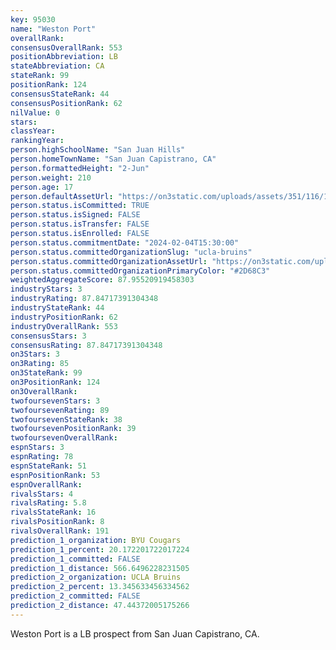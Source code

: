 ```yaml
---
key: 95030
name: "Weston Port"
overallRank: 
consensusOverallRank: 553
positionAbbreviation: LB
stateAbbreviation: CA
stateRank: 99
positionRank: 124
consensusStateRank: 44
consensusPositionRank: 62
nilValue: 0
stars: 
classYear: 
rankingYear: 
person.highSchoolName: "San Juan Hills"
person.homeTownName: "San Juan Capistrano, CA"
person.formattedHeight: "2-Jun"
person.weight: 210
person.age: 17
person.defaultAssetUrl: "https://on3static.com/uploads/assets/351/116/116351.jpg"
person.status.isCommitted: TRUE
person.status.isSigned: FALSE
person.status.isTransfer: FALSE
person.status.isEnrolled: FALSE
person.status.commitmentDate: "2024-02-04T15:30:00"
person.status.committedOrganizationSlug: "ucla-bruins"
person.status.committedOrganizationAssetUrl: "https://on3static.com/uploads/assets/777/214/214777.svg"
person.status.committedOrganizationPrimaryColor: "#2D68C3"
weightedAggregateScore: 87.95520919458303
industryStars: 3
industryRating: 87.84717391304348
industryStateRank: 44
industryPositionRank: 62
industryOverallRank: 553
consensusStars: 3
consensusRating: 87.84717391304348
on3Stars: 3
on3Rating: 85
on3StateRank: 99
on3PositionRank: 124
on3OverallRank: 
twofoursevenStars: 3
twofoursevenRating: 89
twofoursevenStateRank: 38
twofoursevenPositionRank: 39
twofoursevenOverallRank: 
espnStars: 3
espnRating: 78
espnStateRank: 51
espnPositionRank: 53
espnOverallRank: 
rivalsStars: 4
rivalsRating: 5.8
rivalsStateRank: 16
rivalsPositionRank: 8
rivalsOverallRank: 191
prediction_1_organization: BYU Cougars
prediction_1_percent: 20.172201722017224
prediction_1_committed: FALSE
prediction_1_distance: 566.6496228231505
prediction_2_organization: UCLA Bruins
prediction_2_percent: 13.345633456334562
prediction_2_committed: FALSE
prediction_2_distance: 47.44372005175266
---
```

Weston Port is a LB prospect from San Juan Capistrano, CA.